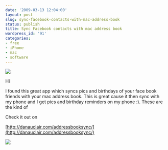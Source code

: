 ```yaml
---
date: '2009-03-13 12:04:00'
layout: post
slug: sync-facebook-contacts-with-mac-address-book
status: publish
title: Sync Facebook contacts with mac address book
wordpress_id: '91'
categories:
- free
- iPhone
- mac
- software
---
```


![](http://1.bp.blogspot.com/_BQ0a8k-GX20/Sbn4sHhlSMI/AAAAAAAACO4/BrbqKbz-9kQ/s400/AddressBookSync.jpg)

Hi

I found this great app which syncs pics and birthdays of your face book friends with your mac address book. This is great cause it then sync with my phone and I get pics and birthday reminders on my phone :). These are the kind of 

Check it out on

[http://danauclair.com/addressbooksync/](http://danauclair.com/addressbooksync/)

![](http://1.bp.blogspot.com/_BQ0a8k-GX20/Sbn4sfU8D8I/AAAAAAAACPA/HpPxOun9Pvc/s400/AddressBookSync-1.jpg)
